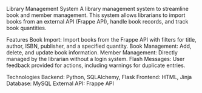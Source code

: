 Library Management System
A library management system to streamline book and member management. This system allows librarians to import books from an external API (Frappe API), handle book records, and track book quantities.

Features
Book Import: Import books from the Frappe API with filters for title, author, ISBN, publisher, and a specified quantity.
Book Management: Add, delete, and update book information.
Member Management: Directly managed by the librarian without a login system.
Flash Messages: User feedback provided for actions, including warnings for duplicate entries.


Technologies
Backend: Python, SQLAlchemy, Flask
Frontend: HTML, Jinja
Database: MySQL
External API: Frappe API
